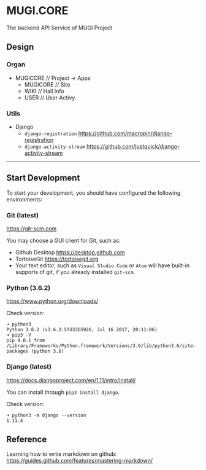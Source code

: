 # MUGI.CORE
The backend API Service of MUGI Project

## Design

### Organ

* MUGICORE // Project -> Apps
	* MUGICORE // Site
	* WIKI // Hall Info
	* USER // User Activy

### Utils

* Django
	* `django-registration` https://github.com/macropin/django-registration
	* `django-activity-stream` https://github.com/justquick/django-activity-stream

---

## Start Development

To start your development, you should have configured the following environments:

### Git (latest)

https://git-scm.com

You may choose a GUI client for Git, such as:

* Github Desktop https://desktop.github.com
* TortoiseGit https://tortoisegit.org
* Your text editor, such as `Visual Studio Code` or `Atom` will have built-in supports of git, if you already installed `git-scm`.

### Python (3.6.2)

https://www.python.org/downloads/

Check version:

```
➜ python3
Python 3.6.2 (v3.6.2:5fd33b5926, Jul 16 2017, 20:11:06)
➜ pip3 -V
pip 9.0.1 from /Library/Frameworks/Python.framework/Versions/3.6/lib/python3.6/site-packages (python 3.6)
```

### Django (latest)

https://docs.djangoproject.com/en/1.11/intro/install/

You can install through `pip3 install django`.

Check version:

```
➜ python3 -m django --version
1.11.4
```

## Reference

Learning how to wrtie markdown on github: https://guides.github.com/features/mastering-markdown/
